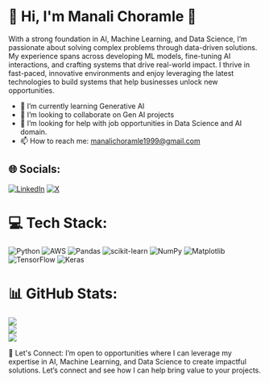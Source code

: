 
# 👋 Hi, I'm Manali Choramle 🌟

With a strong foundation in AI, Machine Learning, and Data Science, I’m passionate about solving complex problems through data-driven solutions. My experience spans across developing ML models, fine-tuning AI interactions, and crafting systems that drive real-world impact. I thrive in fast-paced, innovative environments and enjoy leveraging the latest technologies to build systems that help businesses unlock new opportunities.

- 🌱 I’m currently learning Generative AI
- 👯 I’m looking to collaborate on Gen AI projects
- 🤔 I’m looking for help with job opportunities in Data Science and AI domain.
- 📫 How to reach me: manalichoramle1999@gmail.com

## 🌐 Socials:
[![LinkedIn](https://img.shields.io/badge/LinkedIn-%230077B5.svg?logo=linkedin&logoColor=white)](https://linkedin.com/in/manalichoramle/) [![X](https://img.shields.io/badge/X-black.svg?logo=X&logoColor=white)](https://x.com/@manali_choramle) 

# 💻 Tech Stack:
![Python](https://img.shields.io/badge/python-3670A0?style=for-the-badge&logo=python&logoColor=ffdd54) ![AWS](https://img.shields.io/badge/AWS-%23FF9900.svg?style=for-the-badge&logo=amazon-aws&logoColor=white) ![Pandas](https://img.shields.io/badge/pandas-%23150458.svg?style=for-the-badge&logo=pandas&logoColor=white) ![scikit-learn](https://img.shields.io/badge/scikit--learn-%23F7931E.svg?style=for-the-badge&logo=scikit-learn&logoColor=white) ![NumPy](https://img.shields.io/badge/numpy-%23013243.svg?style=for-the-badge&logo=numpy&logoColor=white) ![Matplotlib](https://img.shields.io/badge/Matplotlib-%23ffffff.svg?style=for-the-badge&logo=Matplotlib&logoColor=black) ![TensorFlow](https://img.shields.io/badge/TensorFlow-%23FF6F00.svg?style=for-the-badge&logo=TensorFlow&logoColor=white) ![Keras](https://img.shields.io/badge/Keras-%23D00000.svg?style=for-the-badge&logo=Keras&logoColor=white)
# 📊 GitHub Stats:
![](https://github-readme-stats.vercel.app/api?username=ManaliChoramle&theme=dark&hide_border=false&include_all_commits=false&count_private=false)<br/>
![](https://github-readme-streak-stats.herokuapp.com/?user=ManaliChoramle&theme=dark&hide_border=false)<br/>
![](https://github-readme-stats.vercel.app/api/top-langs/?username=ManaliChoramle&theme=dark&hide_border=false&include_all_commits=false&count_private=false&layout=compact)

<!-- Proudly created with GPRM ( https://gprm.itsvg.in ) -->

🔗 Let's Connect:
I’m open to opportunities where I can leverage my expertise in AI, Machine Learning, and Data Science to create impactful solutions. Let’s connect and see how I can help bring value to your projects.
